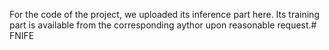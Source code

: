 For the code of the project, we uploaded its inference part here. Its training part is available from the corresponding aythor upon reasonable request.# FNIFE
